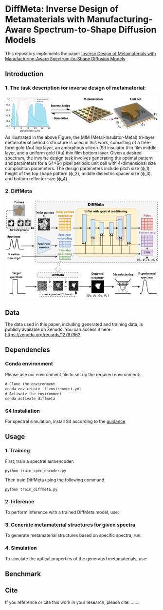 
# DiffMeta: Inverse Design of Metamaterials with Manufacturing-Aware Spectrum-to-Shape Diffusion Models

This repository implements the paper [Inverse Design of Metamaterials with Manufacturing-Aware Spectrum-to-Shape Diffusion Models](LINK).

## Introduction
### 1. The task description for inverse design of metamaterial:
![Task illustration](./figures/metamaterial_design.png)
As illustrated in the above Figure, the MIM (Metal-Insulator-Metal) tri-layer metamaterial periodic structure is used in this work, consisting of a free-form gold (Au) top layer, an amorphous silicon (Si) insulator thin film middle layer, and a uniform gold (Au) thin film bottom layer. Given a desired spectrum, the inverse design task involves generating the optimal pattern and parameters for a 64×64 pixel periodic unit cell with 4-dimensional size composition parameters. The design parameters include pitch size (ϕ_1), height of the top shape pattern (ϕ_2), middle dielectric spacer size (ϕ_3), and bottom reflector size (ϕ_4). 

### 2. DiffMeta
![Model illustrations](./figures/framework.png)

## Data
The data used in this paper, including generated and training data, is publicly available on Zenodo. You can access it here: https://zenodo.org/records/12797962.

## Dependencies
### Conda environment
Please use our environment file to set up the required environment:.
```
# Clone the environment
conda env create -f environment.yml
# Activate the environment
conda activate diffmeta
```
### S4 Installation
For spectral simulation, install S4 according to the [guidance](https://web.stanford.edu/group/fan/S4/install.html)

## Usage
### 1. Training
First, train a spectral autoencoder:
```
python train_spec_encoder.py
```
Then train DiffMeta using the following command:
```
python train_diffmeta.py
```

### 2. Inference
To perform inference with a trained DiffMeta model, use:
### 3. Generate metamaterial structures for given spectra
To generate metamaterial structures based on specific spectra, run:
### 4. Simulation
To simulate the optical properties of the generated metamaterials, use:

## Benchmark

## Cite

If you reference or cite this work in your research, please cite:
.......
